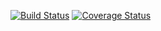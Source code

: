 [![Build Status](https://travis-ci.org/IntelligentHome/NRF24L01.svg?branch=master)](https://travis-ci.org/IntelligentHome/NRF24L01)
[![Coverage Status](https://coveralls.io/repos/github/IntelligentHome/NRF24L01/badge.svg?branch=master)](https://coveralls.io/github/IntelligentHome/NRF24L01?branch=master)
